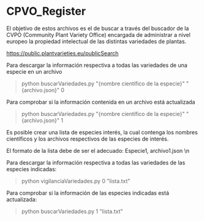 # CPVO_Register
El objetivo de estos archivos es el de buscar a través del buscador de la CVPO (Community Plant Variety Office) encargada de administrar a nivel europeo la propiedad intelectual de las distintas variedades de plantas.  

https://public.plantvarieties.eu/publicSearch

Para descargar la información respectiva a todas las variedades de una especie en un archivo

>python buscarVariedades.py "{nombre científico de la especie}" "{archivo.json}" 0

Para comprobar si la información contenida en un archivo está actualizada

>python buscarVariedades.py "{nombre científico de la especie}" "{archivo.json}" 1

Es posible crear una lista de especies interés, la cual contenga los nombres científicos y los archivos respectivos de las especies de interés. 

El formato de la lista debe de ser el adecuado: Especie1, archivo1.json \n

Para descargar la información respectiva a todas las variedades de las especies indicadas:

>python vigilanciaVariedades.py 0 "lista.txt"

Para comprobar si la información de las especies indicadas está actualizada:

> python buscarVariedades.py 1 "lista.txt"

